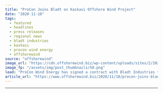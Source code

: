 ```yaml
---
title: "ProCon Joins Bladt on Kaskasi Offshore Wind Project"
date: "2020-11-18"
tags: 
  - featured
  - headlines
  - press releases
  - regional news
  - bladt industries
  - kaskasi
  - procon wind energy
  - offshorewind
source: "offshorewind"
image_url: "https://cdn.offshorewind.biz/wp-content/uploads/sites/2/2020/11/18152004/ProCon-Joins-Bladt-on-Kaskasi-Offshore-Wind-Project.png"
image_fp: "/assets/img/post_thumbnails/50.png"
lead: "ProCon Wind Energy has signed a contract with Bladt Industries to provide the electrical"
article_url: "https://www.offshorewind.biz/2020/11/18/procon-joins-bladt-on-kaskasi-offshore-wind-project/"
---
```


---
